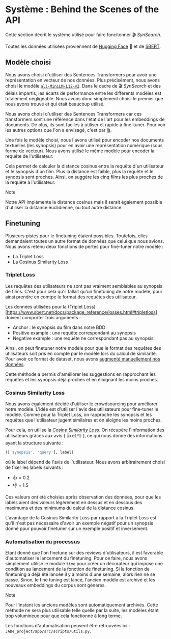 # Système : Behind the Scenes of the API

Cette section décrit le système utilisé pour faire foncitonner :clapper: *SynSearch*.

Toutes les données utilisées proviennent de [Hugging Face](https://huggingface.co/) :hugs: et de [SBERT](https://www.sbert.net/index.html).

## Modèle choisi 

Nous avons choisi d'utiliser des Sentences Transformers pour avoir une représentation en vecteur de nos données. Plus précisément, nous avons choisi le modèle [`all-MiniLM-L12-v2`](https://huggingface.co/sentence-transformers/all-MiniLM-L12-v2). Dans le cadre de :clapper: *SynSearch* et des délais impartis, les écarts de performance entre les différents modèles est totalement négligeable. Nous avons donc simplement choisi le premier que nous avons trouvé et qui était beaucoup utilisé. 

Nous avons choisi d'utiliser des Sentences Transformers car ces transformers sont une référence dans l'état de l'art pour les embeddings de documents. De plus, ils sont faciles à utiliser et rapide à fine-tuner. Pour voir les autres options que l'on a envisagé, c'est par [là](05_methodologie.md#pour-le-système). 

Une fois le modèle choisi, nous l'avons utilisé pour encoder nos documents textuelles (les synopsis) pour en avoir une représentation numérique (sous forme de vecteur). Nous avons utilisé le même modèle pour encoder la requête de l'utilisateur.

Cela permet de calculer la distance cosinus entre la requête d'un utilisateur et le synopsis d'un film. Plus la distance est faible, plus la requête et le synopsis sont proches. Ainsi, on suggère les cinq films les plus proches de la requête à l'utilisateur. 

>[!note]
>Notre API implémente la distance cosinus mais il serait également possible d'utiliser la distance euclidienne, ou tout autre distance.

## Finetuning 
 
Plusieurs pistes pour le finetuning étaient possibles. Toutefois, elles demandaient toutes un autre format de données que celui que nous avions. Nous avons retenu deux fonctions de pertes pour fine-tuner notre modèle :

- La Triplet Loss
- La Cosinus Similarity Loss

### Triplet Loss

Les requêtes des utilisateurs ne sont pas vraiment semblables au synopsis de films. C'est pour cela qu'il fallait qu'un finetuning de notre modèle, pour ainsi prendre en comtpe le format des requêtes des utilisateur. 

Les données utilisées pour la (Triplet Loss)[https://www.sbert.net/docs/package_reference/losses.html#tripletloss] doivent comporter trois arguments : 

- Anchor : le synopsis du film dans notre BDD
- Positive example : une requête correspondant au synopsis
- Negative example : une requête ne correspondant pas au synopsis

Ainsi, on peut finetuner notre modèle pour que le format des requêtes des utilisateurs soit pris en compte par le modèle lors du calcul de similarité. Pour avoir ce format de dataset, nous avons [augmenté manuellement nos données](01_data.md#augmentation-manuelle).

Cette méthode a permis d'améliorer les suggestions en rapprochant les requêtes et les synopsis déjà proches et en éloignant les moins proches. 

### Cosinus Similarity Loss

Nous avons également décidé d'utiliser le crowdsourcing pour améliorer notre modèle. L'idée est d'utiliser l'avis des utilisateurs pour fine-tuner le modèle. Comme pour la Triplet Loss, on rapproche les synopsis et les requêtes que l'utilisateur jugent similaires et on éloigne les moins proches. 

Pour cela, on utilise la [*Cosine Similarity Loss*](https://www.sbert.net/docs/package_reference/losses.html#cosinesimilarityloss). On récupère l'information des utilisateurs grâces aux avis ( :+1: et :-1: ), ce qui nous donne des informations ayant la structure suivante : 

```python
(['synopsis', 'query'], label)
```

où le label dépend de l'avis de l'utilisateur. Nous avons arbitrairement choisi de fixer les labels suivants : 

- :+1: = 0.2
- :-1: = 1.5

Ces valeurs ont été choisies après observation des données, pour que les labels aient des valeurs légérement en dessus et en dessous des maximums et des minimums du calcul de la distance cosinus.

L'avantage de la Cosinus Similarity Loss par rapport à la Triplet Loss est qu'il n'est pas nécessaire d'avoir un exemple négatif pour un synopsis donné pour pouvoir finetuner sur un exemple positif et inversement. 

### Automatisation du processus

Etant donné que l'on finetune sur des reviews d'utilisateurs, il est favorable d'automatiser le lancement du finetuning. Pour ce faire, nous avons simplement utilisé le module `time` pour créer un décorateur qui impose une condition au lancement de la fonction de finetuning. Si la fonction de finetuning a déjà été lancée il y a moins d'une semaine, alors rien ne se passe. Sinon, le fine tuning est lancé, l'ancien modèle est archivé et les nouveaux embeddings du corpus sont générés.

>[!note]
>Pour l'instant les anciens modèles sont automatiquement archivés. Cette méthode ne sera plus utilisable telle quelle par la suite, les modèles étant trop volumineux pour que cela fonctionne à long terme.

Les fonctions d'automatisation peuvent être retrouvées ici : `JADe_project/app/src/scripts/utils.py`.